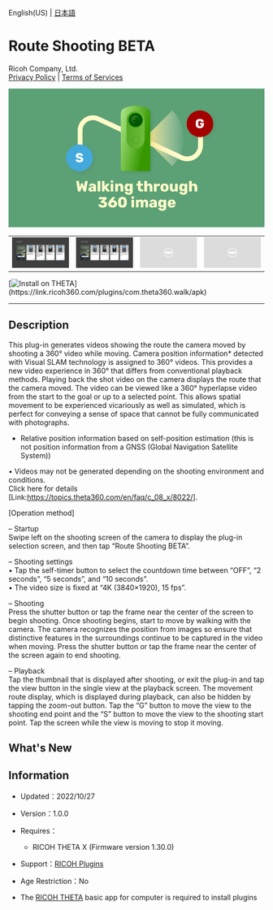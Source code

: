 English(US) | [日本語](README.ja.md)

# Route Shooting BETA
Ricoh Company, Ltd.  
[Privacy Policy](../../README.md#privacy-policy) | [Terms of Services](../../README.md#terms-of-services)

<div align="center">
 <img src="1.png">

 <table>
  <tr>
   <td><img src="2.png"></td>
   <td><img src="3.png"></td>
   <td><img src="/resources/common/img/noimg.png"></td>
   <td><img src="/resources/common/img/noimg.png"></td>
  </tr>
 </table>
</div>

[![Install on THETA](https://assets.ricoh360.com/image/upload/v1/front/theta/install-button.svg?)](https://link.ricoh360.com/plugins/com.theta360.walk/apk)

***

## Description
This plug-in generates videos showing the route the camera moved by shooting a 360° video while moving. Camera position information* detected with Visual SLAM technology is assigned to 360° videos. This provides a new video experience in 360° that differs from conventional playback methods. Playing back the shot video on the camera displays the route that the camera moved. The video can be viewed like a 360° hyperlapse video from the start to the goal or up to a selected point. This allows spatial movement to be experienced vicariously as well as simulated, which is perfect for conveying a sense of space that cannot be fully communicated with photographs.  

* Relative position information based on self-position estimation (this is not position information from a GNSS (Global Navigation Satellite System))  

• Videos may not be generated depending on the shooting environment and conditions.  
Click here for details [Link:https://topics.theta360.com/en/faq/c_08_x/8022/].  

[Operation method]  

– Startup  
Swipe left on the shooting screen of the camera to display the plug-in selection screen, and then tap “Route Shooting BETA”.  


– Shooting settings  
• Tap the self-timer button to select the countdown time between “OFF”, “2 seconds”, “5 seconds”, and “10 seconds”.  
• The video size is fixed at “4K (3840×1920), 15 fps”.  

– Shooting  
Press the shutter button or tap the frame near the center of the screen to begin shooting. Once shooting begins, start to move by walking with the camera. The camera recognizes the position from images so ensure that distinctive features in the surroundings continue to be captured in the video when moving. Press the shutter button or tap the frame near the center of the screen again to end shooting.

– Playback  
Tap the thumbnail that is displayed after shooting, or exit the plug-in and tap the view button in the single view at the playback screen. The movement route display, which is displayed during playback, can also be hidden by tapping the zoom-out button. Tap the “G” button to move the view to the shooting end point and the “S” button to move the view to the shooting start point. Tap the screen while the view is moving to stop it moving.  

## What's New


## Information
  * Updated：2022/10/27
  * Version：1.0.0
  * Requires：
    * RICOH THETA X (Firmware version 1.30.0)
  * Support：[RICOH Plugins](https://support.theta360.com/ja/)
  * Age Restriction：No

* The [RICOH THETA](https://theta360.com/ja/about/application/pc.html#app-detail-01) basic app for computer is required to install plugins
